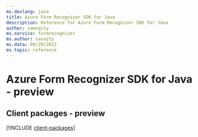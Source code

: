 ```yaml
---
ms.devlang: java
title: Azure Form Recognizer SDK for Java
description: Reference for Azure Form Recognizer SDK for Java
author: samvaity
ms.service: formrecognizer
ms.author: savaity
ms.data: 09/29/2022
ms.topic: reference
---
```

# Azure Form Recognizer SDK for Java - preview

## Client packages - preview
[!INCLUDE [client-packages](form-recognizer-client-index.md)]
